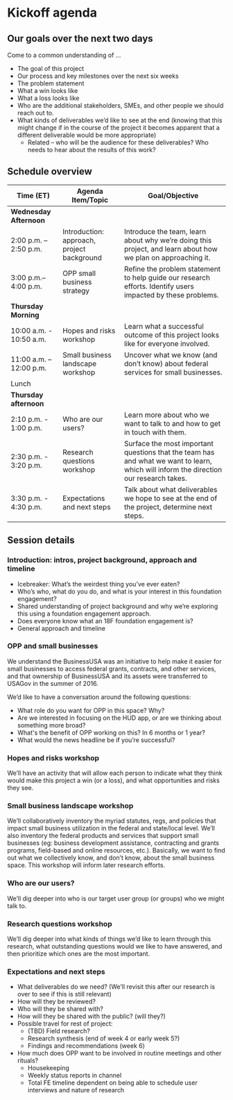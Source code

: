 # Kickoff agenda
## Our goals over the next two days

Come to a common understanding of … 
- The goal of this project
- Our process and key milestones over the next six weeks
- The problem statement 
- What a win looks like
- What a loss looks like
- Who are the additional stakeholders, SMEs, and other people we should reach out to. 
- What kinds of deliverables we’d like to see at the end (knowing that this might change if in the course of the project it becomes apparent that a different deliverable would be more appropriate) 
	- Related – who will be the audience for these deliverables? Who needs to hear about the results of this work? 

## Schedule overview

| Time (ET)     | Agenda Item/Topic | Goal/Objective  |
| ------------- |-------------| -----|
| **Wednesday Afternoon** | 
2:00 p.m. – 2:50 p.m.  | Introduction: approach, project background | Introduce the team, learn about why we’re doing this project, and learn about how we plan on approaching it.|
|  3:00 p.m.– 4:00 p.m.  | OPP small business strategy  |  Refine the problem statement to help guide our research efforts. Identify users impacted by these problems. |
| **Thursday Morning** | 
| 10:00 a.m. - 10:50 a.m.  |  Hopes and risks workshop     |  Learn what a successful outcome of this project looks like for everyone involved.  |
| 11:00 a.m. – 12:00 p.m. |  Small business landscape workshop   | Uncover what we know (and don’t know) about federal services for small businesses. |
|  Lunch   |
| **Thursday afternoon** | 
| 2:10 p.m. - 1:00 p.m.  | Who are our users? | Learn more about who we want to talk to and how to get in touch with them.  |
| 2:30 p.m. - 3:20 p.m.  | Research questions  workshop | Surface the most important questions that the team has and what we want to learn, which will inform the direction our research takes.  |
| 3:30 p.m. - 4:30 p.m. | Expectations and next steps | Talk about what deliverables we hope to see at the end of the project, determine next steps.  |
 
 
## Session details

### Introduction: intros, project background, approach and timeline
- Icebreaker: What’s the weirdest thing you’ve ever eaten?
- Who’s who, what do you do, and what is your interest in this foundation engagement?
- Shared understanding of project background and why we’re exploring this using a foundation engagement approach. 
- Does everyone know what an 18F foundation engagement is? 
- General approach and timeline

### OPP and small businesses 

We understand the BusinessUSA was an initiative to help make it easier for small businesses to access federal grants, contracts, and other services, and that ownership of BusinessUSA and its assets were transferred to USAGov in the summer of 2016. 

We’d like to have a conversation around the following questions: 

- What role do you want for OPP in this space? Why? 
- Are we interested in focusing on the HUD app, or are we thinking about something more broad?
- What's the benefit of OPP working on this? In 6 months or 1 year? 
- What would the news headline be if you’re successful?

### Hopes and risks workshop

We’ll have an activity that will allow each person to indicate what they think would make this project a win (or a loss), and what opportunities and risks they see. 

### Small business landscape workshop

We’ll collaboratively inventory the myriad statutes, regs, and policies that impact small business utilization in the federal and state/local level. We’ll also inventory the federal products and services that support small businesses (eg: business development assistance, contracting and grants programs, field-based and online resources, etc.). Basically, we want to find out what we collectively know, and don’t know, about the small business space. This workshop will inform later research efforts. 

### Who are our users?

We’ll dig deeper into who is our target user group (or groups) who we might talk to. 

### Research questions workshop

We’ll dig deeper into what kinds of things we’d like to learn through this research, what outstanding questions would we like to have answered, and then prioritize which ones are the most important. 

### Expectations and next steps

- What deliverables do we need? (We’ll revisit this after our research is over to see if this is still relevant)
- How will they be reviewed? 
- Who will they be shared with? 
- How will they be shared with the public? (will they?) 
- Possible travel for rest of project: 
	- (TBD) Field research? 
	- Research synthesis (end of week 4 or early week 5?)
	- Findings and recommendations (week 6)
- How much does OPP want to be involved in routine meetings and other rituals? 
	- Housekeeping 
	- Weekly status reports in channel
	- Total FE timeline dependent on being able to schedule user interviews and nature of research
